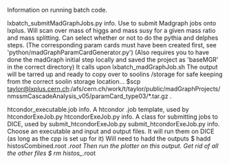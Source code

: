 Information on running batch code.

lxbatch_submitMadGraphJobs.py info.
Use to submit Madgraph jobs onto lxplus.
Will scan over mass of higgs and mass susy for a given mass ratio and mass splitting.
Can select whether or not to do the pythia and delphes steps.
(The corresponding param cards must have been created first, see 'python/madGraphParamCardGenerator.py')
(Also requires you to have done the madGraph initial step locally and saved the project as 'baseMGR' in the correct directory)
It calls upon lxbatch_madGraphJob.sh
The output will be tarred up and ready to copy over to soolins /storage for safe keeping
from the correct soolin storage location...
$scp taylor@lxplus.cern.ch:/afs/cern.ch/work/t/taylor/public/madGraphProjects/nmssmCascadeAnalysis_v05/paramCard_type03/*.tar.gz .

htcondor_executable.job info.
A htcondor .job template, used by htcondorExeJob.py
htcondorExeJob.py info.
A class for submitting jobs to DICE, used by submit_htcondorExeJob.py
submit_htcondorExeJob.py info.
Choose an executable and input and output files. It will run them on DICE (as long as the cpp is set up for it)
Will need to hadd the outputs
$ hadd histosCombined.root *.root
Then run the plotter on this output.
Get rid of all the other files
$ rm histos_*.root
